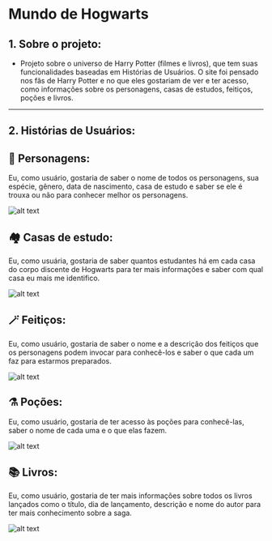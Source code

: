 # Mundo de Hogwarts

## 1. Sobre o projeto:

- Projeto sobre o universo de Harry Potter (filmes e livros), que tem suas funcionalidades baseadas em Histórias de Usuários.
  O site foi pensado nos fãs de Harry Potter e no que eles gostariam de ver e ter acesso, como informações sobre os personagens, casas de estudos, feitiços, poções e livros.

---

## 2. Histórias de Usuários:

## 🧙 Personagens:
  Eu, como usuário, gostaria de saber o nome de todos os personagens, sua espécie, gênero, 
  data de nascimento, casa de estudo e saber se ele é trouxa ou não para conhecer melhor os personagens.<br/>

  ![alt text](https://f001.backblazeb2.com/file/papocine/2016/11/20161114-universo-harry-potter-papo-de-cinema.jpg)

## 🏘️ Casas de estudo:
  Eu, como usuária, gostaria de saber quantos estudantes há em cada casa do corpo discente 
  de Hogwarts para ter mais informações e saber com qual casa eu mais me identifico.<br/>

  ![alt text](https://www.floresepoesias.com/content/uploads/2020/09/Descubra-as-caracteristicas-das-casas-de-Hogwarts-entrelementos-1.png)

## 🪄 Feitiços:
  Eu, como usuário, gostaria de saber o nome e a descrição dos feitiços que os personagens podem 
  invocar para conhecê-los e saber o que cada um faz para estarmos preparados.<br/>

  ![alt text](https://static.fnac-static.com/multimedia/Images/PT/Comete/14238/CCP_IMG_ORIGINAL/199303.jpg)

## ⚗️ Poções:
  Eu, como usuário, gostaria de ter acesso às poções para conhecê-las, saber o nome de cada uma e o que elas fazem.<br/>

  ![alt text](https://rollingstone.uol.com.br/media/_versions/harry-potter-pocoes_widelg.png)

## 📚 Livros:
  Eu, como usuário, gostaria de ter mais informações sobre todos os livros lançados como o título, 
  dia de lançamento, descrição e nome do autor para ter mais conhecimento sobre a saga.<br/>

  ![alt text](https://http2.mlstatic.com/D_NQ_NP_2X_750536-MLB47441394358_092021-F.webp)
